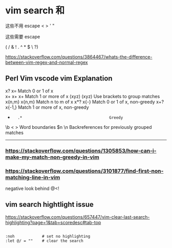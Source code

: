 # vim search 和 

这些不用 escape
 < > ' "

这些需要 escape

( / & ! . ^ * $ \ ?) 

https://stackoverflow.com/questions/3864467/whats-the-difference-between-vim-regex-and-normal-regex

Perl    Vim             vscode vim           Explanation
---------------------------
x?      x\=                                     Match 0 or 1 of x                                   
x+      x\+             x+                      Match 1 or more of x
(xyz)   \(xyz\)                                 Use brackets to group matches
x{n,m}  x\{n,m}                                 Match n to m of x
x*?     x\{-}                                   Match 0 or 1 of x, non-greedy
x+?     x\{-1,}                                 Match 1 or more of x, non-greedy
*		.*										Greedy
\b      \< \>                                   Word boundaries
$n      \n                                      Backreferences for previously grouped matches


------

### https://stackoverflow.com/questions/1305853/how-can-i-make-my-match-non-greedy-in-vim

### https://stackoverflow.com/questions/3101877/find-first-non-matching-line-in-vim

negative look behind 
@<!


## vim search hightlight issue

https://stackoverflow.com/questions/657447/vim-clear-last-search-highlighting?page=1&tab=scoredesc#tab-top

``` vim

:noh            # set no highlighting
:let @/ = ""    # clear the search 

```